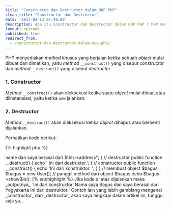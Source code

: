 ```yaml
---
title: "Constructor dan Destructor dalam OOP PHP"
clean_title: "Constructor dan Destructor"
date: '2017-02-13 07:40:00'
description: Apa itu Constructor dan Destructor dalam OOP PHP ? PHP menyediakan method khusus yang berjalan ketika sebuah object mulai dibuat dan dimatikan, yaitu method __construct() yang disebut constructor dan method __destruct() yang disebut destructor
layout: episode
published: true
redirect_from:
  - /constructor-dan-destructor-dalam-oop-php/
---
```


PHP menyediakan _method_ khusus yang berjalan ketika sebuah _object_ mulai dibuat dan dimatikan, yaitu _method_ `__construct()` yang disebut _constructor_ dan _method_ `__destruct()` yang disebut _destructor_.

### 1. Constructor  
_Method_ `__construct()` akan dieksekusi ketika suatu _object_ mulai dibuat atau diinstansiasi, yaitu ketika `new` jalankan.

### 2. Destructor  
_Method_ `__destruct()` akan dieksekusi ketika _object_ dihapus atau berhenti dijalankan.

Perhatikan kode berikut:

{% highlight php %}
<?php
class User {

    private $name = 'Bagus';
    private $address = 'Yogyakarta';
    
    public function showBio()
    {
        echo "Nama saya $this->name dan saya berasal dari $this->address";
    }

    // destructor
    public function __destruct()
    {
        echo ' Ini dari destruktor.';
    }

    // constructor
    public function __construct()
    {
    	echo 'Ini dari konstruktor. ';
    }

}

// membuat object $bagus
$bagus = new User();

// panggil method dari object $bagus
echo $bagus->showBio();
{% endhighlight %}

Jika kode di atas dijalankan maka _outputnya_ `Ini dari konstruktor. Nama saya Bagus dan saya berasal dari Yogyakarta Ini dari destruktor.`

Contoh lain yang lebih gamblang mengenai _constructor_ dan _destructor_ akan saya lengkapi dalam artikel ini, tunggu saja ya...

